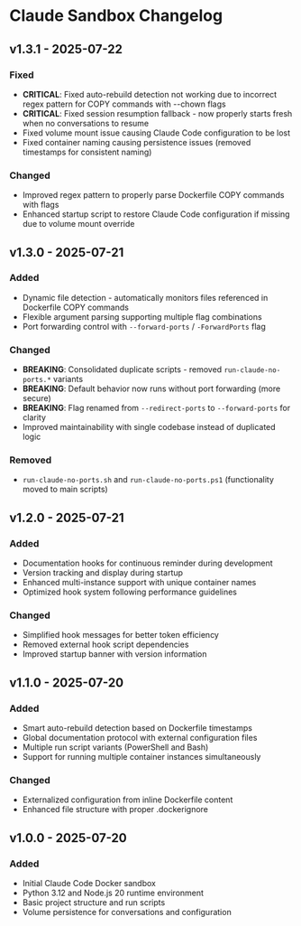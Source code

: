 # Claude Sandbox Changelog

## v1.3.1 - 2025-07-22
### Fixed
- **CRITICAL**: Fixed auto-rebuild detection not working due to incorrect regex pattern for COPY commands with --chown flags
- **CRITICAL**: Fixed session resumption fallback - now properly starts fresh when no conversations to resume
- Fixed volume mount issue causing Claude Code configuration to be lost
- Fixed container naming causing persistence issues (removed timestamps for consistent naming)

### Changed
- Improved regex pattern to properly parse Dockerfile COPY commands with flags
- Enhanced startup script to restore Claude Code configuration if missing due to volume mount override

## v1.3.0 - 2025-07-21
### Added
- Dynamic file detection - automatically monitors files referenced in Dockerfile COPY commands
- Flexible argument parsing supporting multiple flag combinations
- Port forwarding control with `--forward-ports` / `-ForwardPorts` flag

### Changed
- **BREAKING**: Consolidated duplicate scripts - removed `run-claude-no-ports.*` variants
- **BREAKING**: Default behavior now runs without port forwarding (more secure)
- **BREAKING**: Flag renamed from `--redirect-ports` to `--forward-ports` for clarity
- Improved maintainability with single codebase instead of duplicated logic

### Removed
- `run-claude-no-ports.sh` and `run-claude-no-ports.ps1` (functionality moved to main scripts)

## v1.2.0 - 2025-07-21
### Added
- Documentation hooks for continuous reminder during development
- Version tracking and display during startup
- Enhanced multi-instance support with unique container names
- Optimized hook system following performance guidelines

### Changed
- Simplified hook messages for better token efficiency
- Removed external hook script dependencies
- Improved startup banner with version information

## v1.1.0 - 2025-07-20
### Added
- Smart auto-rebuild detection based on Dockerfile timestamps
- Global documentation protocol with external configuration files
- Multiple run script variants (PowerShell and Bash)
- Support for running multiple container instances simultaneously

### Changed
- Externalized configuration from inline Dockerfile content
- Enhanced file structure with proper .dockerignore

## v1.0.0 - 2025-07-20
### Added
- Initial Claude Code Docker sandbox
- Python 3.12 and Node.js 20 runtime environment
- Basic project structure and run scripts
- Volume persistence for conversations and configuration
